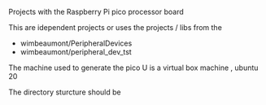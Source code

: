 Projects with the Raspberry Pi pico processor board 

This are idependent projects or uses the projects / libs from the 

   * wimbeaumont/PeripheralDevices
   * wimbeaumont/peripheral_dev_tst
   
The machine used to generate the pico U  is  a virtual box machine , ubuntu 20  


The directory sturcture should be 
   
